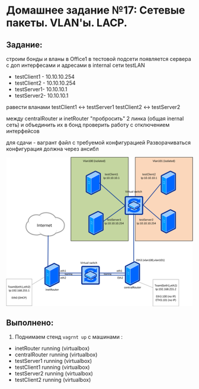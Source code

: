 # **Домашнее задание №17: Сетевые пакеты. VLAN'ы. LACP.**

## **Задание:**
строим бонды и вланы
в Office1 в тестовой подсети появляется сервера с доп интерфесами и адресами
в internal сети testLAN
- testClient1 - 10.10.10.254
- testClient2 - 10.10.10.254
- testServer1- 10.10.10.1
- testServer2- 10.10.10.1

равести вланами
testClient1 <-> testServer1
testClient2 <-> testServer2

между centralRouter и inetRouter
"пробросить" 2 линка (общая inernal сеть) и объединить их в бонд
проверить работу c отключением интерфейсов

для сдачи - вагрант файл с требуемой конфигурацией
Разворачиваться конфигурация должна через ансибл

![Схема сети:](network23.png)


## **Выполнено:**

1. Поднимаем стенд ```vagrnt up``` с машинами :
- inetRouter                running (virtualbox)
- centralRouter             running (virtualbox)
- testServer1               running (virtualbox)
- testClient1               running (virtualbox)
- testServer2               running (virtualbox)
- testClient2               running (virtualbox)




